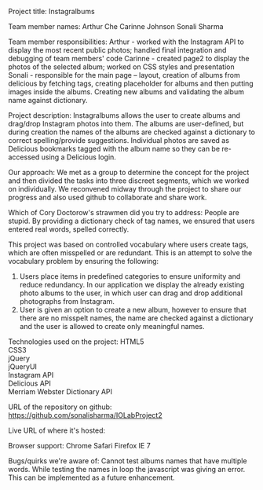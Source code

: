 Project title: Instagralbums


Team member names:
Arthur Che
Carinne Johnson
Sonali Sharma


Team member responsibilities:
Arthur - worked with the Instagram API to display the most recent public photos; handled final integration and debugging of team members' code
Carinne - created page2 to display the photos of the selected album; worked on CSS styles and presentation
Sonali - responsible for the main page – layout, creation of albums from delicious by fetching tags, creating placeholder for albums and then putting images inside the albums. Creating new albums and validating
the album name against dictionary.


Project description:
Instagralbums allows the user to create albums and drag/drop Instagram photos into them. The albums are user-defined, but during creation the names of the albums are checked against a dictionary to correct spelling/provide suggestions. Individual photos are saved as Delicious bookmarks tagged with the album name so they can be re-accessed using a Delicious login.

Our approach: We met as a group to determine the concept for the project and then divided the tasks into three discreet segments, which we worked on individually. We reconvened midway through the project to share our progress and also used github to collaborate and share work.


Which of Cory Doctorow's strawmen did you try to address:
People are stupid. By providing a dictionary check of tag names, we ensured that users entered real words, spelled correctly.

This project was based on controlled vocabulary where users create tags, which are often misspelled or are redundant. This is an attempt to solve the vocabulary problem by ensuring the following:

1) Users place items in predefined categories to ensure uniformity and reduce redundancy. In our application we display the already existing photo albums to the user, in which user can drag and drop additional
photographs from Instagram.
2) User is given an option to create a new album, however to ensure that there are no misspelt names, the name are checked against a dictionary and the user is allowed to create only meaningful names.


Technologies used on the project:
HTML5  
CSS3  
jQuery  
jQueryUI  
Instagram API  
Delicious API  
Merriam Webster Dictionary API  


URL of the repository on github:
https://github.com/sonalisharma/IOLabProject2 


Live URL of where it's hosted:


Browser support:
Chrome
Safari
Firefox
IE 7


Bugs/quirks we're aware of:
Cannot test albums names that have multiple words. While testing the names in loop the javascript was giving an error. This can be implemented as a future enhancement.
